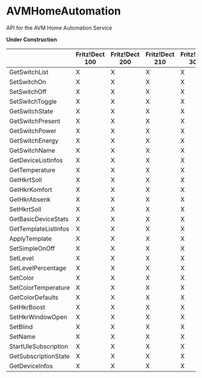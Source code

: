 # AVMHomeAutomation
API for the AVM Home Automation Service

**Under Construction**


|                      | Fritz!Dect 100 | Fritz!Dect 200 | Fritz!Dect 210 | Fritz!Dect 301 | Fritz!Dect 302 | Fritz!Dect 400 | Fritz!Dect 440 | Fritz!Dect 500 |
| -------------------- | -------------- | -------------- | -------------- | -------------- | -------------- | -------------- | -------------- | -------------- |
| GetSwitchList        | X              | X              | X              | X              | X              | X              | X              | X              |
| SetSwitchOn          | X              | X              | X              | X              | X              | X              | X              | X              |
| SetSwitchOff         | X              | X              | X              | X              | X              | X              | X              | X              |
| SetSwitchToggle      | X              | X              | X              | X              | X              | X              | X              | X              |
| GetSwitchState       | X              | X              | X              | X              | X              | X              | X              | X              |
| GetSwitchPresent     | X              | X              | X              | X              | X              | X              | X              | X              |
| GetSwitchPower       | X              | X              | X              | X              | X              | X              | X              | X              |
| GetSwitchEnergy      | X              | X              | X              | X              | X              | X              | X              | X              |
| GetSwitchName        | X              | X              | X              | X              | X              | X              | X              | X              |
| GetDeviceListInfos   | X              | X              | X              | X              | X              | X              | X              | X              |
| GetTemperature       | X              | X              | X              | X              | X              | X              | X              | X              |
| GetHkrtSoll          | X              | X              | X              | X              | X              | X              | X              | X              |
| GetHkrKomfort        | X              | X              | X              | X              | X              | X              | X              | X              |
| GetHkrAbsenk         | X              | X              | X              | X              | X              | X              | X              | X              |
| SetHkrtSoll          | X              | X              | X              | X              | X              | X              | X              | X              |
| GetBasicDeviceStats  | X              | X              | X              | X              | X              | X              | X              | X              |
| GetTemplateListInfos | X              | X              | X              | X              | X              | X              | X              | X              |
| ApplyTemplate        | X              | X              | X              | X              | X              | X              | X              | X              |
| SetSimpleOnOff       | X              | X              | X              | X              | X              | X              | X              | X              |
| SetLevel             | X              | X              | X              | X              | X              | X              | X              | X              |
| SetLevelPercentage   | X              | X              | X              | X              | X              | X              | X              | X              |
| SetColor             | X              | X              | X              | X              | X              | X              | X              | X              |
| SetColorTemperature  | X              | X              | X              | X              | X              | X              | X              | X              |
| GetColorDefaults     | X              | X              | X              | X              | X              | X              | X              | X              |
| SetHkrBoost          | X              | X              | X              | X              | X              | X              | X              | X              |
| SetHkrWindowOpen     | X              | X              | X              | X              | X              | X              | X              | X              |
| SetBlind             | X              | X              | X              | X              | X              | X              | X              | X              |
| SetName              | X              | X              | X              | X              | X              | X              | X              | X              |
| StartUleSubscription | X              | X              | X              | X              | X              | X              | X              | X              |
| GetSubscriptionState | X              | X              | X              | X              | X              | X              | X              | X              |
| GetDeviceInfos       | X              | X              | X              | X              | X              | X              | X              | X              |

